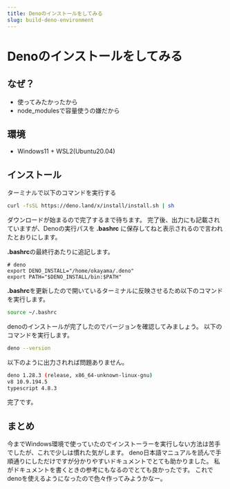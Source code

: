 ```yaml
---
title: Denoのインストールをしてみる
slug: build-deno-environment
---
```


# Denoのインストールをしてみる

## なぜ？

- 使ってみたかったから
- node_modulesで容量使うの嫌だから

## 環境

- Windows11 + WSL2(Ubuntu20.04)

## インストール

ターミナルで以下のコマンドを実行する

```bash
curl -fsSL https://deno.land/x/install/install.sh | sh
```

ダウンロードが始まるので完了するまで待ちます。
完了後、出力にも記載されていますが、Denoの実行パスを **.bashrc** に保存してねと表示されるので言われたとおりにします。

**.bashrc**の最終行あたりに追記します。

```
# deno
export DENO_INSTALL="/home/okayama/.deno"
export PATH="$DENO_INSTALL/bin:$PATH"
```

**.bashrc**を更新したので開いているターミナルに反映させるため以下のコマンドを実行します。

```bash
source ~/.bashrc
```

denoのインストールが完了したのでバージョンを確認してみましょう。
以下のコマンドを実行します。

```bash
deno --version
```

以下のように出力されれば問題ありません。


```bash
deno 1.28.3 (release, x86_64-unknown-linux-gnu)
v8 10.9.194.5
typescript 4.8.3
```

完了です。

## まとめ

今までWindows環境で使っていたのでインストーラーを実行しない方法は苦手でしたが、これで少しは慣れた気がします。
deno日本語マニュアルを読んで手順通りにしただけですが分かりやすいドキュメントでとても助かりました。
私がドキュメントを書くときの参考にもなるのでとても良かったです。
これでdenoを使えるようになったので色々作ってみようかなー。

